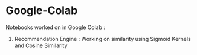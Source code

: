 # Google-Colab
Notebooks worked on in Google Colab :

1. Recommendation Engine : Working on similarity using Sigmoid Kernels and Cosine Similarity
